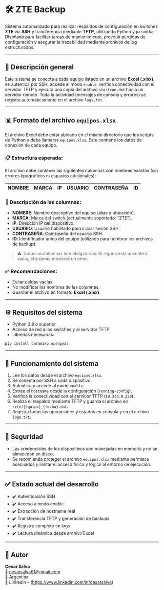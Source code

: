 # 🛠️ ZTE Backup

Sistema automatizado para realizar respaldos de configuración en switches **ZTE** vía **SSH** y transferencia mediante **TFTP**, utilizando Python y `paramiko`. Diseñado para facilitar tareas de mantenimiento, prevenir pérdidas de configuración y asegurar la trazabilidad mediante archivos de log estructurados.

---

## 📌 Descripción general

Este sistema se conecta a cada equipo listado en un archivo **Excel (.xlsx)**, se autentica por SSH, accede al modo `enable`, verifica conectividad con el servidor TFTP y ejecuta una copia del archivo `startrun.dat` hacia un servidor remoto. Toda la actividad (mensajes de consola y errores) se registra automáticamente en el archivo `logs.txt`.

---

## 📊 Formato del archivo `equipos.xlsx`

El archivo Excel debe estar ubicado en el mismo directorio que los scripts de Python y debe llamarse `equipos.xlsx`. Este contiene los datos de conexión de cada equipo.

### 📋 Estructura esperada:

El archivo debe contener las siguientes columnas con nombres exactos (sin errores tipográficos ni espacios adicionales):

| NOMBRE           | MARCA | IP           | USUARIO | CONTRASEÑA | ID       |
|------------------|-------|--------------|---------|------------|----------|

### 🧩 Descripción de las columnas:

- **NOMBRE**: Nombre descriptivo del equipo (alias o ubicación).
- **MARCA**: Marca del switch (actualmente soportado: "ZTE").
- **IP**: Dirección IP del dispositivo.
- **USUARIO**: Usuario habilitado para iniciar sesión SSH.
- **CONTRASEÑA**: Contraseña del usuario SSH.
- **ID**: Identificador único del equipo (utilizado para nombrar los archivos de backup).

> ⚠️ Todas las columnas son obligatorias. Si alguna está ausente o vacía, el sistema mostrará un error.

### ✅ Recomendaciones:

- Evitar celdas vacías.
- No modificar los nombres de las columnas.
- Guardar el archivo en formato **Excel (.xlsx)**.

---

## ⚙️ Requisitos del sistema

- Python 3.8 o superior
- Acceso de red a los switches y al servidor TFTP
- Librerías necesarias:

```bash
pip install paramiko openpyxl
```

---

## 🚀 Funcionamiento del sistema

1. Lee los datos desde el archivo `equipos.xlsx`.
2. Se conecta por SSH a cada dispositivo.
3. Autentica y accede al modo `enable`.
4. Extrae el `hostname` desde la configuración (`running-config`).
5. Verifica la conectividad con el servidor TFTP (`10.243.0.220`).
6. Realiza el respaldo mediante TFTP y guarda el archivo en `/zte/{equipo}_{fecha}.dat`.
7. Registra todas las operaciones y estados en consola y en el archivo `logs.txt`.

---

## 🔐 Seguridad

- Las credenciales de los dispositivos son manejadas en memoria y no se almacenan en disco.
- Se recomienda proteger el archivo `equipos.xlsx` mediante permisos adecuados y limitar el acceso físico y lógico al entorno de ejecución.

---

## ✅ Estado actual del desarrollo

- ✔️ Autenticación SSH
- ✔️ Acceso a modo enable
- ✔️ Extracción de hostname real
- ✔️ Transferencia TFTP y generación de backups
- ✔️ Registro completo en logs
- ✔️ Lectura dinámica desde archivo Excel

---

## 👤 Autor

**Cesar Salva**  
📧 cesarsalva91@gmail.com  
📍 Argentina  
🔗 LinkedIn - (https://www.linkedin.com/in/cesarsalva)

